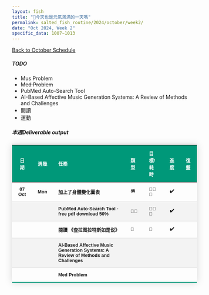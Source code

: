 ```yaml
---
layout: fish
title: "🎐今天也是元氣滿滿的一天嗎"
permalink: salted_fish_routine/2024/october/week2/
date: "Oct 2024, Week 2"
specific_data: 1007~1013
---
```



<a href="{{ '/salted_fish_routine/2024/october/' | relative_url }}">Back to October Schedule</a>

<style>
    /* table :is(td, th) {
  border: 1px solid black;
  padding: 0.3em;
} */

 table {
    width: 100%;
    border-collapse: collapse;
    margin: 25px 0;
    font-size: 0.9em;
    font-family: sans-serif;
    font-weight: bold;
    box-shadow: 0 0 20px rgba(0, 0, 0, 0.15);
 }
 
 table thead tr {
    background-color: #009879;
    color: #ffffff;
    text-align: left;
}

table th, table td {
     padding: 12px 15px;
}

table tbody tr {
    font-weight: bold;
    border-bottom: 1px solid #dddddd;
    cursor: grabbing;
}

table tbody tr:nth-of-type(even) {
    background-color: #f3f3f3;
}

table tbody tr:last-of-type {
    border-bottom: 2px solid #009879;
}

table tbody tr:hover {
    font-weight: bold;
    color: #009879;
}

/* thead:tr {
  background-color: transparent;
}

tbody tr:nth-child(even) {
  background-color: lightblue;
}
tbody tr:nth-child(odd) {
  background-color: lightgreen;
} */
</style>

##### TODO
 - Mus Problem
 - ~~Med Problem~~
 - PubMed Auto-Search Tool  
 - AI-Based Affective Music Generation Systems: A Review of Methods and Challenges
-  閱讀
-  運動
  


##### 本週Deliverable output



| **日期** | **週幾** | **任務**                                                                        | **類型** | **目標/耗時** | **進度** | **復盤** |
| :------: | :------: | :------------------------------------------------------------------------------ | :------- | :------------ | :------: | :------- |
|  07 Oct  |   Mon    | 加上了身體變化圖表                                                              | 🪅        | 🧊🧊🧊           |    ✔️     |          |
|          |          | PubMed Auto-Search Tool - free pdf download 50%                                    | 👩‍🚀        | 🧊🧊🧊           |    ✔️     |          |
|          |          | 閱讀 《查拉图拉特斯如是说》                                                     | 📖        | 🧊             |    ✔️     |          |
|          |          | AI-Based Affective Music Generation Systems: A Review of Methods and Challenges |          |               |          |          |
|          |          | Med Problem                                                                     |          |               |          |          |